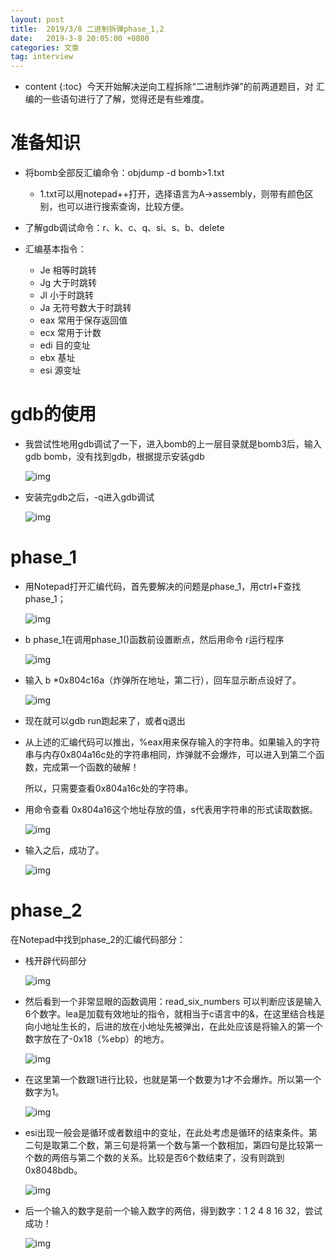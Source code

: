 ```yaml
---
layout: post
title:  2019/3/8 二进制拆弹phase_1,2
date:   2019-3-8 20:05:00 +0800
categories: 文章
tag: interview
---
```


* content
{:toc}
​	今天开始解决逆向工程拆除“二进制炸弹”的前两道题目，对 汇编的一些语句进行了了解，觉得还是有些难度。

# 准备知识

- 将bomb全部反汇编命令：objdump -d  bomb>1.txt
  - 1.txt可以用notepad++打开，选择语言为A->assembly，则带有颜色区别，也可以进行搜索查询，比较方便。

- 了解gdb调试命令：r、k、c、q、si、s、b、delete
- 汇编基本指令：
  - Je  相等时跳转
  - Jg  大于时跳转
  - Jl   小于时跳转
  - Ja   无符号数大于时跳转
  - eax 常用于保存返回值
  - ecx 常用于计数
  - edi 目的变址
  - ebx 基址
  - esi  源变址

# gdb的使用

- 我尝试性地用gdb调试了一下，进入bomb的上一层目录就是bomb3后，输入 gdb bomb，没有找到gdb，根据提示安装gdb

  ![img](https://wx3.sinaimg.cn/mw1024/0066mMjily1g0vgyoz71mj30bh02mq2p.jpg)

- 安装完gdb之后，-q进入gdb调试

  ![img](https://wx3.sinaimg.cn/mw1024/0066mMjily1g0vgyozjawj302u00t0b2.jpg)

  

# phase_1

- 用Notepad打开汇编代码，首先要解决的问题是phase_1，用ctrl+F查找phase_1；

  ![img](https://wx3.sinaimg.cn/mw1024/0066mMjily1g0vh6jgsfkj30h505fglm.jpg)

- b phase_1在调用phase_1()函数前设置断点，然后用命令 r运行程序

  ![img](https://wx4.sinaimg.cn/mw1024/0066mMjily1g0vh7pssygj30dv04wmwz.jpg)

- 输入 b *0x804c16a（炸弹所在地址，第二行），回车显示断点设好了。

  ![img](https://wx2.sinaimg.cn/mw1024/0066mMjily1g0vh7psxm8j30650150r5.jpg)

- 现在就可以gdb run跑起来了，或者q退出

- 从上述的汇编代码可以推出，%eax用来保存输入的字符串。如果输入的字符串与内存0x804a16c处的字符串相同，炸弹就不会爆炸，可以进入到第二个函数，完成第一个函数的破解！

  所以，只需要查看0x804a16c处的字符串。

- 用命令查看 0x804a16这个地址存放的值，s代表用字符串的形式读取数据。

  ![img](https://wx4.sinaimg.cn/mw1024/0066mMjily1g0vnkfo56ij30dp02e0si.jpg)

- 输入之后，成功了。

  ![img](https://wx3.sinaimg.cn/mw1024/0066mMjily1g0vnkfp219j30dj03s0sk.jpg)

# phase_2

在Notepad中找到phase_2的汇编代码部分：

- 栈开辟代码部分

  ![img](https://wx1.sinaimg.cn/mw1024/0066mMjily1g0vnkfp8syj30dd025dfm.jpg)

- 然后看到一个非常显眼的函数调用：read_six_numbers 可以判断应该是输入6个数字。lea是加载有效地址的指令，就相当于c语言中的&，在这里结合栈是向小地址生长的，后进的放在小地址先被弹出，在此处应该是将输入的第一个数字放在了-0x18（%ebp）的地方。

  ![img](https://wx3.sinaimg.cn/mw1024/0066mMjily1g0vnkfpc54j30g002c744.jpg)

- 在这里第一个数跟1进行比较，也就是第一个数要为1才不会爆炸。所以第一个数字为1。

  ![img](https://wx2.sinaimg.cn/mw1024/0066mMjily1g0vnoghuioj30fx01ht8j.jpg)

- esi出现一般会是循环或者数组中的变址，在此处考虑是循环的结束条件。第二句是取第二个数，第三句是将第一个数与第一个数相加，第四句是比较第一个数的两倍与第二个数的关系。比较是否6个数结束了，没有则跳到0x8048bdb。

  ![img](https://wx3.sinaimg.cn/mw1024/0066mMjily1g0vnvbz61bj30ei045wfk.jpg)

- 后一个输入的数字是前一个输入数字的两倍，得到数字：1 2 4 8 16 32，尝试成功！

  ![img](https://wx1.sinaimg.cn/mw1024/0066mMjily1g0vno4jk0zj30dd03ia9v.jpg)